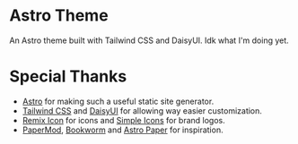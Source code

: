 # Astro Theme

An Astro theme built with Tailwind CSS and DaisyUI. Idk what I'm doing yet.

# Special Thanks
- [Astro](https://astro.build/) for making such a useful static site generator.
- [Tailwind CSS](https://tailwindcss.com/) and [DaisyUI](https://daisyui.com/) for allowing way easier customization.
- [Remix Icon](https://remixicon.com/) for icons and [Simple Icons](https://simpleicons.org/) for brand logos.
- [PaperMod](https://adityatelange.github.io/hugo-PaperMod/), [Bookworm](https://demo.gethugothemes.com/bookworm/) and [Astro Paper](https://astro-paper.pages.dev/) for inspiration.
